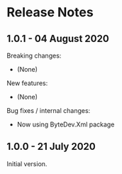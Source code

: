 # Release Notes

## 1.0.1 - 04 August 2020

Breaking changes:
- (None)

New features:
- (None)

Bug fixes / internal changes:
- Now using ByteDev.Xml package

## 1.0.0 - 21 July 2020

Initial version.
